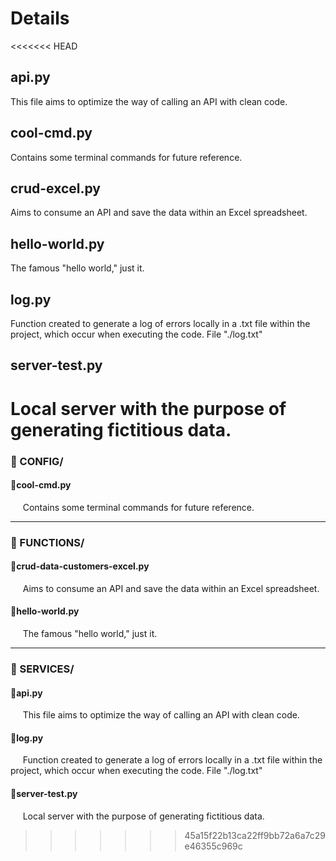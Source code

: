 # Details

<<<<<<< HEAD
## api.py

This file aims to optimize the way of calling an API with clean code.

## cool-cmd.py

Contains some terminal commands for future reference.

## crud-excel.py

Aims to consume an API and save the data within an Excel spreadsheet.

## hello-world.py

The famous "hello world," just it.

## log.py

Function created to generate a log of errors locally in a .txt file within the project, which occur when executing the code. File "./log.txt"

## server-test.py

Local server with the purpose of generating fictitious data.
=======
### 🔺 CONFIG/

#### 🔹cool-cmd.py

&nbsp;&nbsp;&nbsp;&nbsp; Contains some terminal commands for future reference.

<hr/>

### 🔺 FUNCTIONS/

#### 🔹crud-data-customers-excel.py

&nbsp;&nbsp;&nbsp;&nbsp; Aims to consume an API and save the data within an Excel spreadsheet.

#### 🔹hello-world.py

&nbsp;&nbsp;&nbsp;&nbsp; The famous "hello world," just it.

<hr/>

### 🔺 SERVICES/

#### 🔹api.py

&nbsp;&nbsp;&nbsp;&nbsp; This file aims to optimize the way of calling an API with clean code.

#### 🔹log.py

&nbsp;&nbsp;&nbsp;&nbsp; Function created to generate a log of errors locally in a .txt file within the project, which occur when executing the code. File "./log.txt"

#### 🔹server-test.py

&nbsp;&nbsp;&nbsp;&nbsp; Local server with the purpose of generating fictitious data.
>>>>>>> 45a15f22b13ca22ff9bb72a6a7c29e46355c969c
